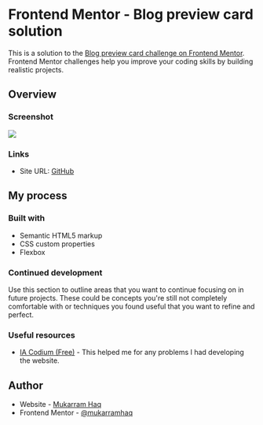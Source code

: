 # Frontend Mentor - Blog preview card solution

This is a solution to the [Blog preview card challenge on Frontend Mentor](https://www.frontendmentor.io/challenges/blog-preview-card-ckPaj01IcS). Frontend Mentor challenges help you improve your coding skills by building realistic projects.

## Overview

### Screenshot

![](/assets/images/screenshot.png)

### Links

- Site URL: [GitHub](https://blog-card-tawny.vercel.app/)

## My process

### Built with

- Semantic HTML5 markup
- CSS custom properties
- Flexbox

### Continued development

Use this section to outline areas that you want to continue focusing on in future projects. These could be concepts you're still not completely comfortable with or techniques you found useful that you want to refine and perfect.

### Useful resources

- [IA Codium (Free)](https://codeium.com/) - This helped me for any problems I had developing the website.

## Author

- Website - [Mukarram Haq](https://github.com/MukarramHaq)
- Frontend Mentor - [@mukarramhaq](https://www.frontendmentor.io/profile/MukarramHaq)